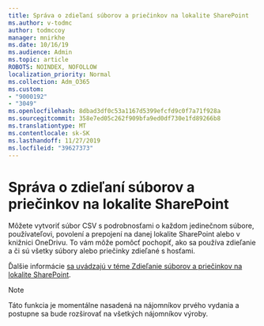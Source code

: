 ```yaml
---
title: Správa o zdieľaní súborov a priečinkov na lokalite SharePoint
ms.author: v-todmc
author: todmccoy
manager: mnirkhe
ms.date: 10/16/19
ms.audience: Admin
ms.topic: article
ROBOTS: NOINDEX, NOFOLLOW
localization_priority: Normal
ms.collection: Adm_O365
ms.custom:
- "9000192"
- "3049"
ms.openlocfilehash: 8dbad3df0c53a1167d5399efcfd9c0f7a71f928a
ms.sourcegitcommit: 358e7ed05c262f909bfa9ed0df730e1fd89266b8
ms.translationtype: MT
ms.contentlocale: sk-SK
ms.lasthandoff: 11/27/2019
ms.locfileid: "39627373"
---
```

# <a name="report-on-file-and-folder-sharing-in-a-sharepoint-site"></a>Správa o zdieľaní súborov a priečinkov na lokalite SharePoint

Môžete vytvoriť súbor CSV s podrobnosťami o každom jedinečnom súbore, používateľovi, povolení a prepojení na danej lokalite SharePoint alebo v knižnici OneDrivu. To vám môže pomôcť pochopiť, ako sa používa zdieľanie a či sú všetky súbory alebo priečinky zdieľané s hosťami.

Ďalšie informácie [sa uvádzajú v téme Zdieľanie súborov a priečinkov na lokalite SharePoint](https://docs.microsoft.com/sharepoint/sharing-reports).

> [!NOTE]
> Táto funkcia je momentálne nasadená na nájomníkov prvého vydania a postupne sa bude rozširovať na všetkých nájomníkov výroby.